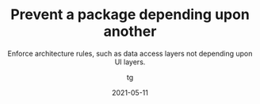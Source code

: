 ---
date: 2021-05-11
title: Prevent a package depending upon another
technologies: [kotlin]
topics: [latest, inspections]
author: tg
subtitle: Enforce architecture rules, such as data access layers not depending upon UI layers.
thumbnail: ./thumbnail.png
cardThumbnail: ./card.png
shortVideo:
  poster: ./tip.png
  url: https://youtu.be/7-A0Fn4fgQ8
seealso:
  - title: IntelliJ IDEA Help - Code inspections
    href: https://www.jetbrains.com/help/idea/code-inspection.html
leadin: |
  Kotlin developers can configure an inspection to define illegal package dependencies, which can prevent code from accidentally depending upon the wrong packages, for example the UI layer talking directly to the data access layer.


---